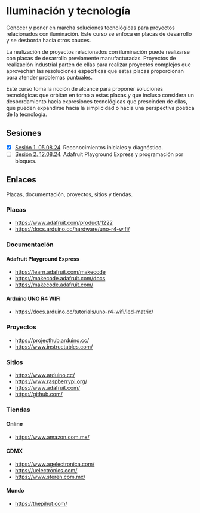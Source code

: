 # Iluminación y tecnología

Conocer y poner en marcha soluciones tecnológicas para proyectos relacionados con iluminación. Este curso se enfoca en placas de desarrollo y se desborda hacia otros cauces.

La realización de proyectos relacionados con iluminación puede realizarse con placas de desarrollo previamente manufacturadas. Proyectos de realización industrial parten de ellas para realizar proyectos complejos que aprovechan las resoluciones específicas que estas placas proporcionan para atender problemas puntuales.

Este curso toma la noción de alcance para proponer soluciones tecnológicas que orbitan en torno a estas placas y que incluso considera un desbordamiento hacia expresiones tecnológicas que prescinden de ellas, que pueden expandirse hacia la simplicidad o hacia una perspectiva poética de la tecnología.

## Sesiones 

- [x] [Sesión 1. 05.08.24](./sesiones/s01/s01.md). Reconocimientos iniciales y diagnóstico.
- [ ] [Sesión 2. 12.08.24](./sesiones/s02/s02.md). Adafruit Playground Express y programación por bloques. 

## Enlaces 

Placas, documentación, proyectos, sitios y tiendas. 

### Placas

- https://www.adafruit.com/product/1222
- https://docs.arduino.cc/hardware/uno-r4-wifi/

### Documentación

#### Adafruit Playground Express

- https://learn.adafruit.com/makecode
- https://makecode.adafruit.com/docs
- https://makecode.adafruit.com/

#### Arduino UNO R4 WIFI

- https://docs.arduino.cc/tutorials/uno-r4-wifi/led-matrix/

### Proyectos

- https://projecthub.arduino.cc/
- https://www.instructables.com/

### Sitios 

- https://www.arduino.cc/
- https://www.raspberrypi.org/
- https://www.adafruit.com/
- https://github.com/

### Tiendas 

#### Online

- https://www.amazon.com.mx/


#### CDMX

- https://www.agelectronica.com/
- https://uelectronics.com/
- https://www.steren.com.mx/

#### Mundo

- https://thepihut.com/